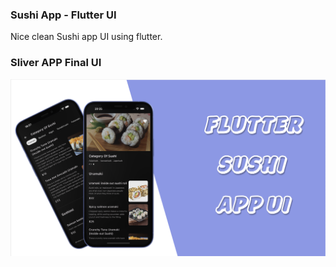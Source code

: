### Sushi App - Flutter UI

Nice clean Sushi app UI using flutter.

### **Sliver APP Final UI**

![Image ALT](https://github.com/FlutterAppmakers/Sushi_APP_Flutter_UI/blob/master/thumbnail_youtube.png?raw=true)
